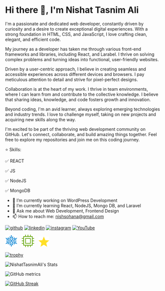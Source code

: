# Hi there 👋, I'm Nishat Tasnim Ali

I'm a passionate and dedicated web developer, constantly driven by curiosity and a desire to create exceptional digital experiences. With a strong foundation in HTML, CSS, and JavaScript, I love crafting clean, elegant, and efficient code.

My journey as a developer has taken me through various front-end frameworks and libraries, including React, and Larabel. I thrive on solving complex problems and turning ideas into functional, user-friendly websites.

Driven by a user-centric approach, I believe in creating seamless and accessible experiences across different devices and browsers. I pay meticulous attention to detail and strive for pixel-perfect designs.

Collaboration is at the heart of my work. I thrive in team environments, where I can learn from and contribute to the collective knowledge. I believe that sharing ideas, knowledge, and code fosters growth and innovation.

Beyond coding, I'm an avid learner, always exploring emerging technologies and industry trends. I love to challenge myself, taking on new projects and acquiring new skills along the way.

I'm excited to be part of the thriving web development community on GitHub. Let's connect, collaborate, and build amazing things together. Feel free to explore my repositories and join me on this coding journey.


⭐ Skills:  

✅ REACT 
 
✅ JS 

✅ NodeJS 

✅ MongoDB


- 🔭 I’m currently working on WordPress Development 
- 🌱 I’m currently learning React, NodeJS, Mongo DB, and Laravel 
- 💬 Ask me about Web Development, Frontend Design 
- 📫 How to reach me: nishsohana@gmail.com

  


[<img src='https://cdn.jsdelivr.net/npm/simple-icons@3.0.1/icons/github.svg' alt='github' height='40'>](https://github.com/NishatTasnimAli)  [<img src='https://cdn.jsdelivr.net/npm/simple-icons@3.0.1/icons/linkedin.svg' alt='linkedin' height='40'>](https://www.linkedin.com/in/https://www.linkedin.com/in/nishat-tasnim-ali-211968211//)  [<img src='https://cdn.jsdelivr.net/npm/simple-icons@3.0.1/icons/instagram.svg' alt='instagram' height='40'>](https://www.instagram.com/https://www.instagram.com/_nishu404_not_found_//)  [<img src='https://cdn.jsdelivr.net/npm/simple-icons@3.0.1/icons/youtube.svg' alt='YouTube' height='40'>](https://www.youtube.com/channel/https://youtube.com/@nishattasnimali369)  



<a href='https://archiveprogram.github.com/'><img src='https://raw.githubusercontent.com/acervenky/animated-github-badges/master/assets/acbadge.gif' width='40' height='40'></a> <a href='https://docs.github.com/en/developers'><img src='https://raw.githubusercontent.com/acervenky/animated-github-badges/master/assets/devbadge.gif' width='40' height='40'></a> <a href='https://stars.github.com/'><img src='https://raw.githubusercontent.com/acervenky/animated-github-badges/master/assets/starbadge.gif' width='35' height='35'></a> 

[![trophy](https://github-profile-trophy.vercel.app/?username=NishatTasnimAli)](https://github.com/ryo-ma/github-profile-trophy)

![NishatTasnimAli's Stats](https://github-readme-stats.vercel.app/api?username=NishatTasnimAli&theme=vision-friendly-dark&show_icons=true&hide_border=true&count_private=false)

![GitHub metrics](https://metrics.lecoq.io/NishatTasnimAli)  

[![GitHub Streak](https://streak-stats.demolab.com?user=NishatTasnimAli&theme=jolly)](https://git.io/streak-stats)
